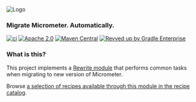 ![Logo](https://github.com/openrewrite/rewrite/raw/main/doc/logo-oss.png)
### Migrate Micrometer. Automatically.

[![ci](https://github.com/openrewrite/rewrite-micrometer/actions/workflows/ci.yml/badge.svg)](https://github.com/openrewrite/rewrite-micrometer/actions/workflows/ci.yml)
[![Apache 2.0](https://img.shields.io/github/license/openrewrite/rewrite-micrometer.svg)](https://www.apache.org/licenses/LICENSE-2.0)
[![Maven Central](https://img.shields.io/maven-central/v/org.openrewrite.recipe/rewrite-micrometer.svg)](https://mvnrepository.com/artifact/org.openrewrite.recipe/rewrite-micrometer)
[![Revved up by Gradle Enterprise](https://img.shields.io/badge/Revved%20up%20by-Gradle%20Enterprise-06A0CE?logo=Gradle&labelColor=02303A)](https://ge.openrewrite.org/scans)

### What is this?

This project implements a [Rewrite module](https://github.com/openrewrite/rewrite) that performs common tasks when migrating to new version of Micrometer.  

Browse [a selection of recipes available through this module in the recipe catalog](https://docs.openrewrite.org/recipes/micrometer).

